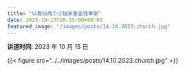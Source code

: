 ```yaml
---
title: "以寡妇两个小钱来看金钱奉献"
date: 2023-10-13T20:15:00+00:00
featured_image: "/images/posts/14.10.2023.church.jpg"
---
```


**讲道时间**: 2023 年 10 月 15 日

{{< figure src="../../images/posts/14.10.2023.church.jpg" >}}
